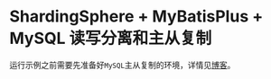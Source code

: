 # ShardingSphere + MyBatisPlus + MySQL 读写分离和主从复制

运行示例之前需要先准备好`MySQL`主从复制的环境，详情见[博客](https://blog.csdn.net/qq_27525611/article/details/118218614)。
